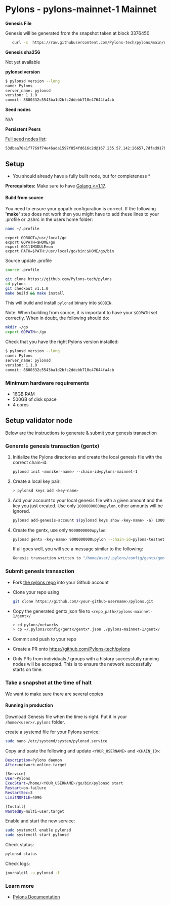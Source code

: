 # Pylons - pylons-mainnet-1 Mainnet

**Genesis File**

Genesis will be generated from the snapshot taken at block 3376450

```bash
   curl -s  https://raw.githubusercontent.com/Pylons-tech/pylons/main/networks/pylons-mainnet-1/genesis.json > ~/.pylons/config/genesis.json
```

**Genesis sha256**

Not yet available

**pylonsd version**

```bash
$ pylonsd version --long
name: Pylons
server_name: pylonsd
version: 1.1.0
commit: 8800332c5543ba1d2bfc2ddebb710e47644fa4cb
```

**Seed nodes**

N/A

**Persistent Peers**

[Full seed nodes list](/networks/pylons-mainnet-1/persistent_peers.txt):

```
53dbaa70a1f7769f74e46ada1597f854fd616c2d@167.235.57.142:26657,7dfad917bf0cd651d75873802358e1d1d85a577d@94.130.111.155:26257,c09c7a1a50b4744011a006469c68bc2e763ef17a@88.99.3.158:10157,
```


## Setup

* You should already have a fully built node, but for completeness *

**Prerequisites:** Make sure to have [Golang >=1.17](https://golang.org/).

#### Build from source

You need to ensure your gopath configuration is correct. If the following **'make'** step does not work then you might have to add these lines to your .profile or .zshrc in the users home folder:

```sh
nano ~/.profile
```

```
export GOROOT=/usr/local/go
export GOPATH=$HOME/go
export GO111MODULE=on
export PATH=$PATH:/usr/local/go/bin:$HOME/go/bin
```

Source update .profile

```sh
source .profile
```

```sh
git clone https://github.com/Pylons-tech/pylons
cd pylons
git checkout v1.1.0
make build && make install
```

This will build and install `pylonsd` binary into `$GOBIN`.

Note: When building from source, it is important to have your `$GOPATH` set correctly. When in doubt, the following should do:

```sh
mkdir ~/go
export GOPATH=~/go
```

Check that you have the right Pylons version installed:

```sh
$ pylonsd version --long
name: Pylons
server_name: pylonsd
version: 1.1.0
commit: 8800332c5543ba1d2bfc2ddebb710e47644fa4cb
```

### Minimum hardware requirements

- 16GB RAM
- 500GB of disk space
- 4 cores

## Setup validator node

Below are the instructions to generate & submit your genesis transaction

### Generate genesis transaction (gentx)

1. Initialize the Pylons directories and create the local genesis file with the correct chain-id:

   ```bash
   pylonsd init <moniker-name> --chain-id=pylons-mainnet-1
   ```

2. Create a local key pair:

   ```sh
   > pylonsd keys add <key-name>
   ```

3. Add your account to your local genesis file with a given amount and the key you just created. Use only `10000000000upylon`, other amounts will be ignored.

   ```bash
   pylonsd add-genesis-account $(pylonsd keys show <key-name> -a) 10000000000upylon
   ```

4. Create the gentx, use only `9000000000upylon`:

   ```bash
   pylonsd gentx <key-name> 9000000000upylon --chain-id=pylons-testnet-3
   ```

   If all goes well, you will see a message similar to the following:

   ```bash
   Genesis transaction written to "/home/user/.pylons/config/gentx/gentx-******.json"
   ```

### Submit genesis transaction

- Fork [the pylons repo](https://github.com/Pylons-tech/pylons) into your Github account

- Clone your repo using

  ```bash
  git clone https://github.com/<your-github-username>/pylons.git
  ```

- Copy the generated gentx json file to `<repo_path>/pylons-mainnet-1/gentx/`

  ```sh
  > cd pylons/networks
  > cp ~/.pylons/config/gentx/gentx*.json ./pylons-mainnet-1/gentx/
  ```

- Commit and push to your repo
- Create a PR onto https://github.com/Pylons-tech/pylons
- Only PRs from individuals / groups with a history successfully running nodes will be accepted. This is to ensure the network successfully starts on time.

### Take a snapshot at the time of halt

We want to make sure there are several copies

#### Running in production

Download Genesis file when the time is right. Put it in your `/home/<user>/.pylons` folder.

create a systemd file for your Pylons service:

```sh
sudo nano /etc/systemd/system/pylonsd.service
```

Copy and paste the following and update `<YOUR_USERNAME>` and `<CHAIN_ID>`:

```sh
Description=Pylons daemon
After=network-online.target

[Service]
User=Pylons
ExecStart=/home/<YOUR_USERNAME>/go/bin/pylonsd start
Restart=on-failure
RestartSec=3
LimitNOFILE=4096

[Install]
WantedBy=multi-user.target
```

Enable and start the new service:

```sh
sudo systemctl enable pylonsd
sudo systemctl start pylonsd
```

Check status:

```sh
pylonsd status
```

Check logs:

```sh
journalctl -u pylonsd -f
```

### Learn more

- [Pylons Documentation](https://github.com/Pylons-tech/pylons/tree/main/docs/)

